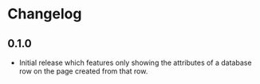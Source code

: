# Changelog

## 0.1.0

- Initial release which features only showing the attributes of a database row on the page created from that row.